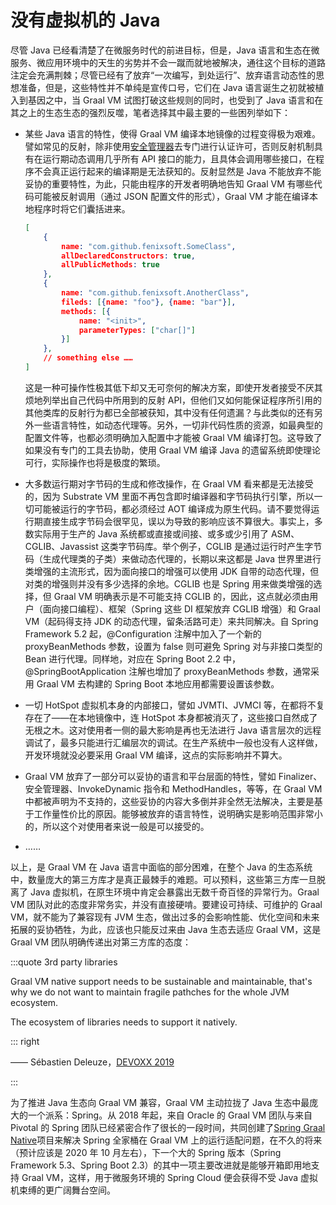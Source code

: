 # 没有虚拟机的 Java

尽管 Java 已经看清楚了在微服务时代的前进目标，但是，Java 语言和生态在微服务、微应用环境中的天生的劣势并不会一蹴而就地被解决，通往这个目标的道路注定会充满荆棘；尽管已经有了放弃“一次编写，到处运行”、放弃语言动态性的思想准备，但是，这些特性并不单纯是宣传口号，它们在 Java 语言诞生之初就被植入到基因之中，当 Graal VM 试图打破这些规则的同时，也受到了 Java 语言和在其之上的生态生态的强烈反噬，笔者选择其中最主要的一些困列举如下：

- 某些 Java 语言的特性，使得 Graal VM 编译本地镜像的过程变得极为艰难。譬如常见的反射，除非使用[安全管理器](/architect-perspective/general-architecture/system-security/authentication.html)去专门进行认证许可，否则反射机制具有在运行期动态调用几乎所有 API 接口的能力，且具体会调用哪些接口，在程序不会真正运行起来的编译期是无法获知的。反射显然是 Java 不能放弃不能妥协的重要特性，为此，只能由程序的开发者明确地告知 Graal VM 有哪些代码可能被反射调用（通过 JSON 配置文件的形式），Graal VM 才能在编译本地程序时将它们囊括进来。

  ```json
  [
      {
          name: "com.github.fenixsoft.SomeClass",
          allDeclaredConstructors: true,
          allPublicMethods: true
      },
      {
          name: "com.github.fenixsoft.AnotherClass",
          fileds: [{name: "foo"}, {name: "bar"}],
          methods: [{
              name: "<init>",
              parameterTypes: ["char[]"]
          }]
      },
      // something else ……
  ]
  ```

  这是一种可操作性极其低下却又无可奈何的解决方案，即使开发者接受不厌其烦地列举出自己代码中所用到的反射 API，但他们又如何能保证程序所引用的其他类库的反射行为都已全部被获知，其中没有任何遗漏？与此类似的还有另外一些语言特性，如动态代理等。另外，一切非代码性质的资源，如最典型的配置文件等，也都必须明确加入配置中才能被 Graal VM 编译打包。这导致了如果没有专门的工具去协助，使用 Graal VM 编译 Java 的遗留系统即使理论可行，实际操作也将是极度的繁琐。

- 大多数运行期对字节码的生成和修改操作，在 Graal VM 看来都是无法接受的，因为 Substrate VM 里面不再包含即时编译器和字节码执行引擎，所以一切可能被运行的字节码，都必须经过 AOT 编译成为原生代码。请不要觉得运行期直接生成字节码会很罕见，误以为导致的影响应该不算很大。事实上，多数实际用于生产的 Java 系统都或直接或间接、或多或少引用了 ASM、CGLIB、Javassist 这类字节码库。举个例子，CGLIB 是通过运行时产生字节码（生成代理类的子类）来做动态代理的，长期以来这都是 Java 世界里进行类增强的主流形式，因为面向接口的增强可以使用 JDK 自带的动态代理，但对类的增强则并没有多少选择的余地。CGLIB 也是 Spring 用来做类增强的选择，但 Graal VM 明确表示是不可能支持 CGLIB 的，因此，这点就必须由用户（面向接口编程）、框架（Spring 这些 DI 框架放弃 CGLIB 增强）和 Graal VM（起码得支持 JDK 的动态代理，留条活路可走）来共同解决。自 Spring Framework 5.2 起，@Configuration 注解中加入了一个新的 proxyBeanMethods 参数，设置为 false 则可避免 Spring 对与非接口类型的 Bean 进行代理。同样地，对应在 Spring Boot 2.2 中，@SpringBootApplication 注解也增加了 proxyBeanMethods 参数，通常采用 Graal VM 去构建的 Spring Boot 本地应用都需要设置该参数。

- 一切 HotSpot 虚拟机本身的内部接口，譬如 JVMTI、JVMCI 等，在都将不复存在了——在本地镜像中，连 HotSpot 本身都被消灭了，这些接口自然成了无根之木。这对使用者一侧的最大影响是再也无法进行 Java 语言层次的远程调试了，最多只能进行汇编层次的调试。在生产系统中一般也没有人这样做，开发环境就没必要采用 Graal VM 编译，这点的实际影响并不算大。

- Graal VM 放弃了一部分可以妥协的语言和平台层面的特性，譬如 Finalizer、安全管理器、InvokeDynamic 指令和 MethodHandles，等等，在 Graal VM 中都被声明为不支持的，这些妥协的内容大多倒并非全然无法解决，主要是基于工作量性价比的原因。能够被放弃的语言特性，说明确实是影响范围非常小的，所以这个对使用者来说一般是可以接受的。

- ……

以上，是 Graal VM 在 Java 语言中面临的部分困难，在整个 Java 的生态系统中，数量庞大的第三方库才是真正最棘手的难题。可以预料，这些第三方库一旦脱离了 Java 虚拟机，在原生环境中肯定会暴露出无数千奇百怪的异常行为。Graal VM 团队对此的态度非常务实，并没有直接硬啃。要建设可持续、可维护的 Graal VM，就不能为了兼容现有 JVM 生态，做出过多的会影响性能、优化空间和未来拓展的妥协牺牲，为此，应该也只能反过来由 Java 生态去适应 Graal VM，这是 Graal VM 团队明确传递出对第三方库的态度：

:::quote 3rd party libraries

Graal VM native support needs to be sustainable and maintainable, that's why we do not want to maintain fragile pathches for the whole JVM ecosystem.

The ecosystem of libraries needs to support it natively.

::: right

—— Sébastien Deleuze，[DEVOXX 2019](https://www.youtube.com/watch?v=3eoAxphAUIg)

:::

为了推进 Java 生态向 Graal VM 兼容，Graal VM 主动拉拢了 Java 生态中最庞大的一个派系：Spring。从 2018 年起，来自 Oracle 的 Graal VM 团队与来自 Pivotal 的 Spring 团队已经紧密合作了很长的一段时间，共同创建了[Spring Graal Native](https://github.com/spring-projects-experimental/spring-graal-native)项目来解决 Spring 全家桶在 Graal VM 上的运行适配问题，在不久的将来（预计应该是 2020 年 10 月左右），下一个大的 Spring 版本（Spring Framework 5.3、Spring Boot 2.3）的其中一项主要改进就是能够开箱即用地支持 Graal VM，这样，用于微服务环境的 Spring Cloud 便会获得不受 Java 虚拟机束缚的更广阔舞台空间。
